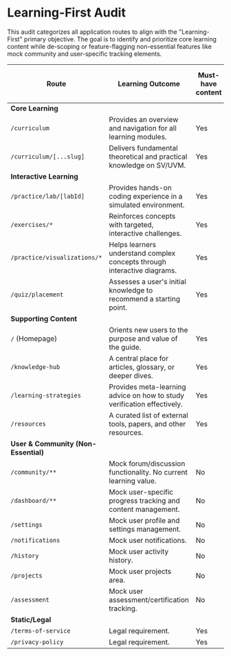 # Learning-First Audit

This audit categorizes all application routes to align with the "Learning-First" primary objective. The goal is to identify and prioritize core learning content while de-scoping or feature-flagging non-essential features like mock community and user-specific tracking elements.

| Route                               | Learning Outcome                                                              | Must-have content | Nice-to-have (later) | Mock/Remove/Flag                               |
| ----------------------------------- | ----------------------------------------------------------------------------- | ----------------- | -------------------- | ---------------------------------------------- |
| **Core Learning**                   |                                                                               |                   |                      |                                                |
| `/curriculum`                       | Provides an overview and navigation for all learning modules.                 | Yes               |                      | Keep                                           |
| `/curriculum/[...slug]`             | Delivers fundamental theoretical and practical knowledge on SV/UVM.           | Yes               |                      | Keep                                           |
| **Interactive Learning**            |                                                                               |                   |                      |                                                |
| `/practice/lab/[labId]`             | Provides hands-on coding experience in a simulated environment.               | Yes               |                      | Keep, but optimize (lazy-load heavy components) |
| `/exercises/*`                      | Reinforces concepts with targeted, interactive challenges.                    | Yes               |                      | Keep, but optimize (lazy-load heavy components) |
| `/practice/visualizations/*`        | Helps learners understand complex concepts through interactive diagrams.      | Yes               |                      | Keep, but optimize (lazy-load heavy components) |
| `/quiz/placement`                   | Assesses a user's initial knowledge to recommend a starting point.            | Yes               |                      | Keep                                           |
| **Supporting Content**              |                                                                               |                   |                      |                                                |
| `/` (Homepage)                      | Orients new users to the purpose and value of the guide.                      | Yes               |                      | Keep                                           |
| `/knowledge-hub`                    | A central place for articles, glossary, or deeper dives.                      | Yes               |                      | Keep                                           |
| `/learning-strategies`              | Provides meta-learning advice on how to study verification effectively.       | Yes               |                      | Keep                                           |
| `/resources`                        | A curated list of external tools, papers, and other resources.                | Yes               |                      | Keep                                           |
| **User & Community (Non-Essential)**|                                                                               |                   |                      |                                                |
| `/community/**`                     | Mock forum/discussion functionality. No current learning value.               | No                | Yes                  | **Flag & Remove**                              |
| `/dashboard/**`                     | Mock user-specific progress tracking and content management.                  | No                | Yes                  | **Flag & Remove**                              |
| `/settings`                         | Mock user profile and settings management.                                    | No                | Yes                  | **Flag & Remove**                              |
| `/notifications`                    | Mock user notifications.                                                      | No                | Yes                  | **Flag & Remove**                              |
| `/history`                          | Mock user activity history.                                                   | No                | Yes                  | **Flag & Remove**                              |
| `/projects`                         | Mock user projects area.                                                      | No                | Yes                  | **Flag & Remove**                              |
| `/assessment`                       | Mock user assessment/certification tracking.                                  | No                | Yes                  | **Flag & Remove**                              |
| **Static/Legal**                    |                                                                               |                   |                      |                                                |
| `/terms-of-service`                 | Legal requirement.                                                            | Yes               |                      | Keep                                           |
| `/privacy-policy`                   | Legal requirement.                                                            | Yes               |                      | Keep                                           |